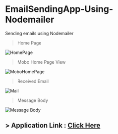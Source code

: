 # EmailSendingApp-Using-Nodemailer
Sending emails using Nodemailer

> Home Page

![HomePage](https://firebasestorage.googleapis.com/v0/b/mydocs-9999.appspot.com/o/HomePage.jpg?alt=media&token=83c4ce3b-b285-4d75-9237-eee052a12db1)


> Mobo Home Page View

![MoboHomePage](https://firebasestorage.googleapis.com/v0/b/mydocs-9999.appspot.com/o/Mobo%20View.jpeg?alt=media&token=6fa42cd8-7b65-42bf-ac9a-2c95b0b838f1)


> Received Email

![Mail](https://firebasestorage.googleapis.com/v0/b/mydocs-9999.appspot.com/o/Mail.jpg?alt=media&token=c5a1caa3-5eb5-40a7-b6f2-b8359dfb691c)


> Message Body

![Message Body](https://firebasestorage.googleapis.com/v0/b/mydocs-9999.appspot.com/o/InsideMail.jpg?alt=media&token=035bc54a-f264-4884-be40-7ed5bfcf81ab)


## > Application Link : [Click Here](https://ma9greetingapp.herokuapp.com/)
